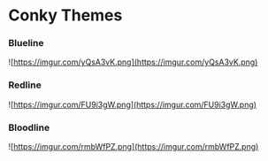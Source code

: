 # Conky Themes

### Blueline

![https://imgur.com/yQsA3vK.png](https://imgur.com/yQsA3vK.png)

### Redline

![https://imgur.com/FU9i3gW.png](https://imgur.com/FU9i3gW.png)

### Bloodline

![https://imgur.com/rmbWfPZ.png](https://imgur.com/rmbWfPZ.png)

